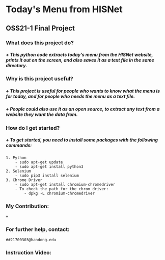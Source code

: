 Today's Menu from HISNet
=========================
OSS21-1 Final Project
---------------------

### What does this project do?
##### + This python code extracts today's menu from the HISNet website, prints it out on the screen, and also saves it as a text file in the same directory.
### Why is this project useful?
##### + This project is useful for people who wants to know what the menu is for today, and for people who needs the menu as a text file.
##### + People could also use it as an open source, to extract any text from a website they want the data from. 
### How do I get started?
##### + To get started, you need to install some packages with the following commands:
    1. Python
        - sudo apt-get update
        - sudo apt-get install python3
    2. Selenium
        - sudo pip3 install selenium
    3. Chrome Driver
        - sudo apt-get install chromium-chromedriver
        - To check the path for the chrom driver:
            - dpkg -L chromium-chromedriver
    
### My Contribution: 
    + 
### For further help, contact: 
    ##21700303@handong.edu
### Instruction Video:
  
